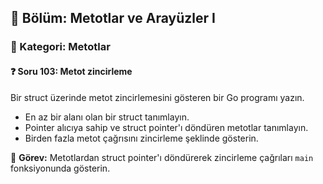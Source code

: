 ## 📘 Bölüm: Metotlar ve Arayüzler I  
### 🔹 Kategori: Metotlar  
#### ❓ Soru 103: Metot zincirleme

Bir struct üzerinde metot zincirlemesini gösteren bir Go programı yazın.

- En az bir alanı olan bir struct tanımlayın.
- Pointer alıcıya sahip ve struct pointer'ı döndüren metotlar tanımlayın.
- Birden fazla metot çağrısını zincirleme şeklinde gösterin.

🔧 **Görev:** Metotlardan struct pointer'ı döndürerek zincirleme çağrıları `main` fonksiyonunda gösterin.
